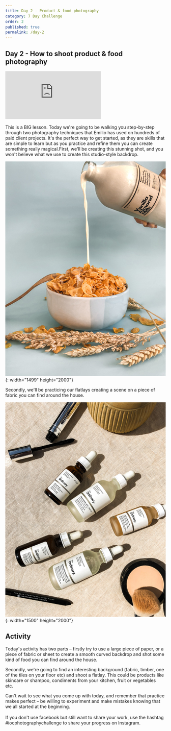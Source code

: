 ```yaml
---
title: Day 2 - Product & food photography
category: 7 Day Challenge
order: 2
published: true
permalink: /day-2
---
```


## Day 2 - How to shoot product & food photography

<div class="cms-embed" data-cms-embed="CjxkaXYgY2xhc3M9ImVtYmVkLWNvbnRhaW5lciI+PGlmcmFtZSBzcmM9Imh0dHBzOi8vcGxheWVyLnZpbWVvLmNvbS92aWRlby80MjAyNDMwMDUvY2IzMjRmNDAzYSIgZnJhbWVib3JkZXI9IjAiIHdlYmtpdGFsbG93ZnVsbHNjcmVlbiBtb3phbGxvd2Z1bGxzY3JlZW4gYWxsb3dmdWxsc2NyZWVuPjwvaWZyYW1lPjwvZGl2Pg=="><div class="embed-container"><iframe src="https://player.vimeo.com/video/420243005/cb324f403a" frameborder="0" webkitallowfullscreen="" mozallowfullscreen="" allowfullscreen=""></iframe></div></div>

This is a BIG lesson. Today we're going to be walking you step-by-step through two photography techniques that Emilio has used on hundreds of paid client projects. It's the perfect way to get started, as they are skills that are simple to learn but as you practice and refine them you can create something really magical.First, we'll be creating this stunning shot, and you won't believe what we use to create this studio-style backdrop.&nbsp;

![](/uploads/instagram-eon-copyright-img-5135.jpg){: width="1499" height="2000"}

Secondly, we'll be practicing our flatlays creating a scene on a piece of fabric you can find around the house.&nbsp;

![](/uploads/instagram-eon-copyright-img-5168.jpg){: width="1500" height="2000"}

## Activity

Today's activity has two parts – firstly try to use a large piece of paper, or a piece of fabric or sheet to create a smooth curved backdrop and shot some kind of food you can find around the house.&nbsp;

Secondly, we're going to find an interesting background (fabric, timber, one of the tiles on your floor etc) and shoot a flatlay. This could be products like skincare or shampoo, condiments from your kitchen, fruit or vegetables etc.&nbsp;

Can't wait to see what you come up with today, and remember that practice makes perfect – be willing to experiment and make mistakes knowing that we all started at the beginning.&nbsp;<br><br>If you don't use facebook but still want to share your work, use the hashtag \#iocphotographychallenge to share your progress on Instagram.&nbsp;
